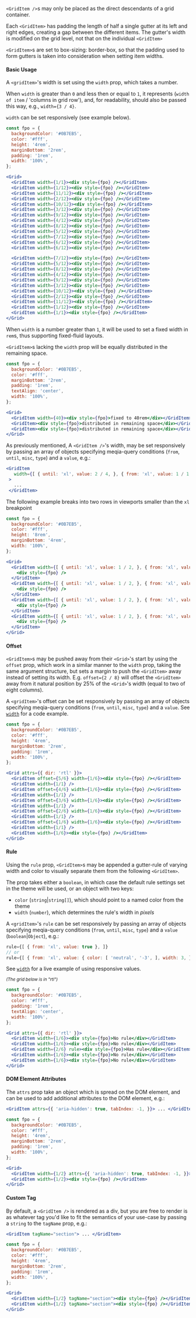 `<GridItem />`s may only be placed as the direct descendants of a grid container.

Each `<GridItem>` has padding the length of half a single gutter at its left and 
right edges, creating a gap between the different items. The gutter's width is 
modified on the grid level, not that on the individual `<GridItem>`

`<GridItem>`s are set to box-sizing: border-box, so that the padding used to 
form gutters is taken into consideration when setting item widths.

#### **Basic Usage**

A `<gridItem>`'s width is set using the `width` prop, which takes a number.

When `width` is greater than `0` and less then or equal to `1`, it represents
(`width of item` / 'columns in grid row'), and, for readability,
should also be passed this way, e.g., `width={3 / 4}`. 

`width` can be set responsively (see example below).

```jsx
const fpo = {
  backgroundColor: '#0B7EB5',
  color: '#fff',
  height: '4rem',
  marginBottom: '2rem',
  padding: '1rem',
  width: '100%',
};

<Grid>
  <GridItem width={1/1}><div style={fpo} /></GridItem>
  <GridItem width={1/12}><div style={fpo} /></GridItem>
  <GridItem width={11/12}><div style={fpo} /></GridItem>
  <GridItem width={2/12}><div style={fpo} /></GridItem>
  <GridItem width={10/12}><div style={fpo} /></GridItem>
  <GridItem width={3/12}><div style={fpo} /></GridItem>
  <GridItem width={9/12}><div style={fpo} /></GridItem>
  <GridItem width={4/12}><div style={fpo} /></GridItem>
  <GridItem width={8/12}><div style={fpo} /></GridItem>
  <GridItem width={5/12}><div style={fpo} /></GridItem>
  <GridItem width={7/12}><div style={fpo} /></GridItem>
  <GridItem width={6/12}><div style={fpo} /></GridItem>
  <GridItem width={6/12}><div style={fpo} /></GridItem>

  <GridItem width={7/12}><div style={fpo} /></GridItem>
  <GridItem width={5/12}><div style={fpo} /></GridItem>
  <GridItem width={8/12}><div style={fpo} /></GridItem>
  <GridItem width={4/12}><div style={fpo} /></GridItem>
  <GridItem width={9/12}><div style={fpo} /></GridItem>
  <GridItem width={3/12}><div style={fpo} /></GridItem>
  <GridItem width={10/12}><div style={fpo} /></GridItem>
  <GridItem width={2/12}><div style={fpo} /></GridItem>
  <GridItem width={11/12}><div style={fpo} /></GridItem>
  <GridItem width={1/12}><div style={fpo} /></GridItem>
  <GridItem width={1/1}><div style={fpo} /></GridItem>
</Grid>
```

When `width` is a number greater than `1`, it will be used to set a fixed width
in `rem`s, thus supporting fixed-fluid layouts.

`<GridItem>`s lacking the `width` prop will be equally distributed in the
remaining space.

```jsx
const fpo = {
  backgroundColor: '#0B7EB5',
  color: '#fff',
  marginBottom: '2rem',
  padding: '1rem',
  textAlign: 'center',
  width: '100%',
};

<Grid>
  <GridItem width={40}><div style={fpo}>fixed to 40rem</div></GridItem>
  <GridItem><div style={fpo}>distributed in remaining space</div></GridItem>
  <GridItem><div style={fpo}>distributed in remaining space</div></GridItem>
</Grid>
```


<a name="responsiveWidth"> </a>

As previously mentioned, A `<GridItem />`'s width, may be set 
responsively by passing an array of objects specifying meqia-query 
conditions (`from`, `until`, `misc`, `type`) and a `value`, e.g.:

``` jsx static
<GridItem
   width={[ { until: 'xl', value: 2 / 4, }, { from: 'xl', value: 1 / 1, }, ]}
 > 
   ...
 </GridItem>
```

The following example breaks into two rows in viewports smaller than the `xl` 
breakpoint

```jsx
const fpo = {
  backgroundColor: '#0B7EB5',
  color: '#fff',
  height: '8rem',
  marginBottom: '4rem',
  width: '100%',
};

<Grid>
  <GridItem width={[ { until: 'xl', value: 1 / 2, }, { from: 'xl', value: 1 / 4, }, ]} >
    <div style={fpo} />
  </GridItem>
  <GridItem width={[ { until: 'xl', value: 1 / 2, }, { from: 'xl', value: 3 / 4, }, ]} >
    <div style={fpo} />
  </GridItem>
  <GridItem width={[ { until: 'xl', value: 1 / 2, }, { from: 'xl', value: 3 / 4, }, ]} >
    <div style={fpo} />
  </GridItem>
  <GridItem width={[ { until: 'xl', value: 1 / 2, }, { from: 'xl', value: 1 / 4, }, ]}>
    <div style={fpo} />
  </GridItem>
</Grid>
```

#### **Offset**

`<GridItem>`s may be pushed away from their `<Grid>`'s start by using the `offset`
prop, which work in a similar manner to the `width` prop, taking the same 
argument structure, but sets a margin to push the `<GridItem>` away instead of 
setting its width. E.g. `offset={2 / 8}` will offset the `<GridItem>` away from
it natural position by 25% of the `<Grid>`'s width (equal to two of eight 
columns).

A `<gridItem>`'s offset can be set responsively by passing an array of 
objects specifying meqia-query conditions (`from`, `until`, `misc`, `type`) 
and a `value`. See <code>[width](#responsiveWidth)</code> for a code
example.

```jsx
const fpo = {
  backgroundColor: '#0B7EB5',
  color: '#fff',
  height: '4rem',
  marginBottom: '2rem',
  padding: '1rem',
  width: '100%',
};

<Grid attrs={{ dir: 'rtl' }}>
  <GridItem offset={5/6} width={1/6}><div style={fpo} /></GridItem>
  <GridItem width={1/1} />
  <GridItem offset={4/6} width={1/6}><div style={fpo} /></GridItem>
  <GridItem width={1/1} />
  <GridItem offset={3/6} width={1/6}><div style={fpo} /></GridItem>
  <GridItem width={1/1} />
  <GridItem offset={2/6} width={1/6}><div style={fpo} /></GridItem>
  <GridItem width={1/1} />
  <GridItem offset={1/6} width={1/6}><div style={fpo} /></GridItem>
  <GridItem width={1/1} />
  <GridItem width={1/6}><div style={fpo} /></GridItem>
</Grid>
```


#### **Rule**

Using the `rule` prop, `<GridItem>`s may be appended a gutter-rule of varying 
width and color to visually separate them from the following `<GridItem>`.

The prop takes either a `boolean`, in which case the default rule settings
set in the theme will be used, or an object with two keys: 

* `color` (`string`|`string[]`), which should point to a named color from the 
theme
* `width` (`number`), which determines the rule's width in _pixels_

A `<gridItem>`'s `rule` can be set responsively by passing an array of 
objects specifying meqia-query conditions (`from`, `until`, `misc`, `type`) 
and a `value` (`boolean`|`Object`), e.g.:
``` js static
rule={[ { from: 'xl', value: true }, ]}
// or
rule={[ { from: 'xl', value: { color: [ 'neutral', '-3', ], width: 3, }, }, ]}
```

See <code>[width](#responsiveWidth)</code> for a live example of using 
responsive values.

<small><em>(The grid below is in "rtl")</em></small>

```jsx
const fpo = {
  backgroundColor: '#0B7EB5',
  color: '#fff',
  padding: '1rem',
  textAlign: 'center',
  width: '100%',
};

<Grid attrs={{ dir: 'rtl' }}>
  <GridItem width={1/6}><div style={fpo}>No rule</div></GridItem>
  <GridItem width={1/6}><div style={fpo}>No rule</div></GridItem>
  <GridItem width={2/6} rule><div style={fpo}>Has rule</div></GridItem>
  <GridItem width={1/6}><div style={fpo}>No rule</div></GridItem>
  <GridItem width={1/6}><div style={fpo}>No rule</div></GridItem>
</Grid>
```



#### **DOM Element Attributes**

The `attrs` prop take an object which is spread on the DOM element, and can
be used to add additional attributes to the DOM element, e.g.:

```jsx static
<GridItem attrs={{ 'aria-hidden': true, tabIndex: -1, }}> ... </GridItem>
```


```jsx
const fpo = {
  backgroundColor: '#0B7EB5',
  color: '#fff',
  height: '4rem',
  marginBottom: '2rem',
  padding: '1rem',
  width: '100%',
};

<Grid>
  <GridItem width={1/2} attrs={{ 'aria-hidden': true, tabIndex: -1, }}><div style={fpo} /></GridItem>
  <GridItem width={1/2}><div style={fpo} /></GridItem>
</Grid>
```

#### **Custom Tag**

By default, a `<GridItem />` is rendered as a div, but you are free to render is as whatever tag 
you'd like to fit the semantics of your use-case by passing a `string` to the `tagName` prop,
e.g.:

```jsx static
<GridItem tagName="section"> ... </GridItem>
```

```jsx
const fpo = {
  backgroundColor: '#0B7EB5',
  color: '#fff',
  height: '4rem',
  marginBottom: '2rem',
  padding: '1rem',
  width: '100%',
};

<Grid>
  <GridItem width={1/2} tagName="section"><div style={fpo} /></GridItem>
  <GridItem width={1/2} tagName="section"><div style={fpo} /></GridItem>
</Grid>
```
